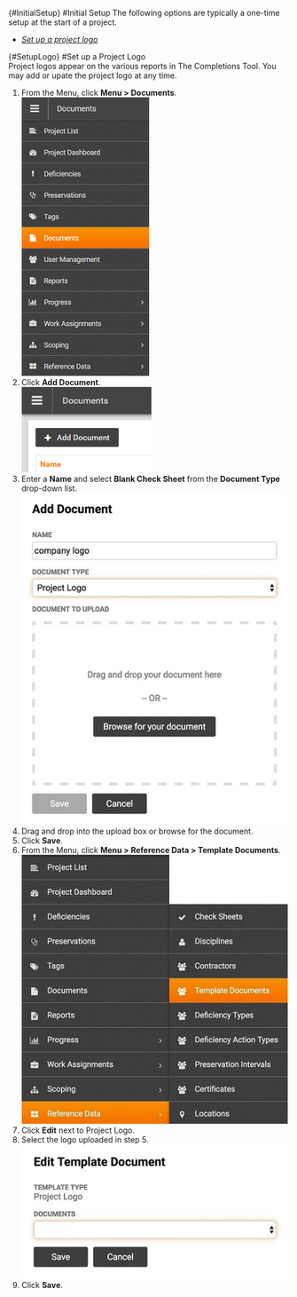 {#InitialSetup}
#Initial Setup 
The following options are typically a one-time setup at the start of a project.  
- [*Set up a project logo*](#SetupLogo)


{#SetupLogo}
#Set up a Project Logo  
Project logos appear on the various reports in The Completions Tool. You may add or upate the project logo at any time.   
1. From the Menu, click **Menu > Documents**.  
![Menu > Documents](images/MDocs.PNG)  
2. Click **Add Document**.  
![Add Document](images\Adddoc.png)   
3.  Enter a **Name** and select **Blank Check Sheet** from the **Document Type** drop-down list.    
![Add Document > Check Sheet Template](images/add_project_logo_document.jpg)  
4. Drag and drop into the upload box or browse for the document.  
5. Click **Save**.  
6. From the Menu, click **Menu > Reference Data > Template Documents**.   
![Menu > Reference Data > Template Documents](images/reference_data_tempate_docs.jpg)  
7. Click **Edit** next to Project Logo.  
8. Select the logo uploaded in step 5.  
![Select Project Logo](images/select_project_logo.jpg)  
7. Click **Save**.
 